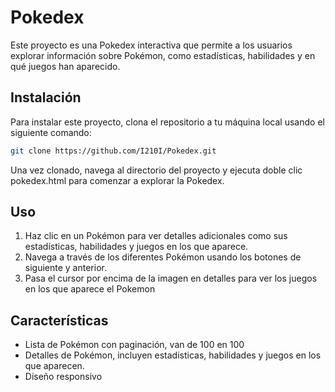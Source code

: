 # Pokedex

Este proyecto es una Pokedex interactiva que permite a los usuarios explorar información sobre Pokémon, como estadísticas, habilidades y en qué juegos han aparecido.

## Instalación

Para instalar este proyecto, clona el repositorio a tu máquina local usando el siguiente comando:

```bash
git clone https://github.com/I210I/Pokedex.git  
```  

Una vez clonado, navega al directorio del proyecto y ejecuta doble clic pokedex.html para comenzar a explorar la Pokedex.  


## Uso  

1. Haz clic en un Pokémon para ver detalles adicionales como sus estadísticas, habilidades y juegos en los que aparece.
2. Navega a través de los diferentes Pokémon usando los botones de siguiente y anterior.
3. Pasa el cursor por encima de la imagen en detalles para ver los juegos en los que aparece el Pokemon

## Características 

- Lista de Pokémon con paginación, van de 100 en 100
- Detalles de Pokémon, incluyen estadisticas, habilidades y juegos en los que aparecen.
- Diseño responsivo

